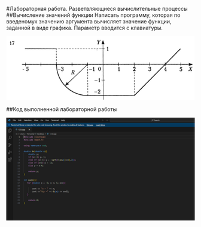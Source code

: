 #Лабораторная работа. Разветвляющиеся вычислительные процессы
##Вычисление значений функции
Написать программу, которая по введеномук значению аргумента вычисляет значение функции, заданной в виде графика. Параметр вводится с клавиатуры.

![График](graph.png)

##Код выполненной лабораторной работы

![Код программы](code.png)

